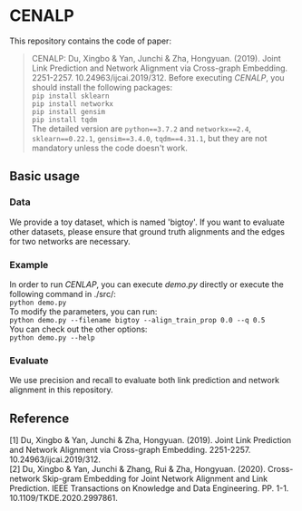 # CENALP
This repository contains the code of paper:  
 >CENALP: Du, Xingbo & Yan, Junchi & Zha, Hongyuan. (2019). Joint Link Prediction and Network Alignment via Cross-graph Embedding. 2251-2257. 10.24963/ijcai.2019/312. 
Before executing *CENALP*, you should install the following packages:  
``pip install sklearn``  
``pip install networkx``  
``pip install gensim``  
``pip install tqdm``  
The detailed version are ``python==3.7.2`` and ``networkx==2.4``, ``sklearn==0.22.1``, ``gensim==3.4.0``, ``tqdm==4.31.1``, but they are not mandatory unless the code doesn't work.  
## Basic usage  
### Data  
We provide a toy dataset, which is named 'bigtoy'. If you want to evaluate other datasets, please ensure that ground truth alignments and the edges for two networks are necessary.   

### Example  
In order to run *CENLAP*, you can execute *demo.py* directly or execute the following command in ./src/:  
``python demo.py``  
To modify the parameters, you can run:  
``python demo.py --filename bigtoy --align_train_prop 0.0 --q 0.5``  
You can check out the other options:  
``python demo.py --help``  

### Evaluate
We use precision and recall to evaluate both link prediction and network alignment in this repository.

## Reference  
[1] Du, Xingbo & Yan, Junchi & Zha, Hongyuan. (2019). Joint Link Prediction and Network Alignment via Cross-graph Embedding. 2251-2257. 10.24963/ijcai.2019/312.   
[2] Du, Xingbo & Yan, Junchi & Zhang, Rui & Zha, Hongyuan. (2020). Cross-network Skip-gram Embedding for Joint Network Alignment and Link Prediction. IEEE Transactions on Knowledge and Data Engineering. PP. 1-1. 10.1109/TKDE.2020.2997861. 
